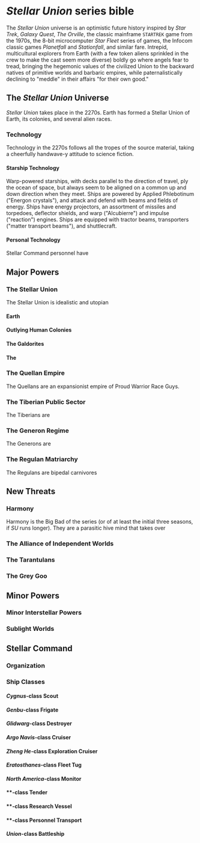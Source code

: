 # *Stellar Union* series bible

The *Stellar Union* universe is an optimistic future history inspired by *Star Trek*, *Galaxy Quest*, *The Orville*,  the classic mainframe `STARTREK` game from the 1970s, the 8-bit microcomputer *Star Fleet* series of games, the Infocom classic games *Planetfall* and *Stationfall*, and similar fare. Intrepid, multicultural explorers from Earth (with a few token aliens sprinkled in the crew to make the cast seem more diverse) boldly go where angels fear to tread, bringing the hegemonic values of the civilized Union to the backward natives of primitive worlds and barbaric empires, while paternalistically declining to "meddle" in their affairs "for their own good."

## The *Stellar Union* Universe

*Stellar Union* takes place in the 2270s. Earth has formed a Stellar Union of Earth, its colonies, and several alien races. 

### Technology
Technology in the 2270s follows all the tropes of the source material, taking a cheerfully handwave-y attitude to science fiction.  

#### Starship Technology
Warp-powered starships, with decks parallel to the direction of travel, ply the ocean of space, but always seem to be aligned on a common up and down direction when they meet. Ships are powered by Applied Phlebotinum ("Energon crystals"), and attack and defend with beams and fields of energy. Ships have energy projectors, an assortment of missiles and torpedoes, deflector shields, and warp ("Alcubierre") and impulse ("reaction") engines. Ships are equipped with tractor beams, transporters ("matter transport beams"), and shuttlecraft. 

#### Personal Technology
Stellar Command personnel have 

## Major Powers
### The Stellar Union
The Stellar Union is idealistic and utopian 

#### Earth
#### Outlying Human Colonies
#### The Galdorites
#### The 

### The Quellan Empire
The Quellans are an expansionist empire of Proud Warrior Race Guys. 

### The Tiberian Public Sector
The Tiberians are 

### The Generon Regime
The Generons are 

### The Regulan Matriarchy
The Regulans are bipedal carnivores 

## New Threats
### Harmony
Harmony is the Big Bad of the series (or of at least the initial three seasons, if *SU* runs longer). They are a parasitic hive mind that takes over 

### The Alliance of Independent Worlds

### The Tarantulans

### The Grey Goo

## Minor Powers
### Minor Interstellar Powers

### Sublight Worlds

## Stellar Command
### Organization
#### 
### Ship Classes
#### *Cygnus*-class Scout
#### *Genbu*-class Frigate
#### *Glidwarg*-class Destroyer
#### *Argo Navis*-class Cruiser
#### *Zheng He*-class Exploration Cruiser
#### *Eratosthanes*-class Fleet Tug
#### *North America*-class Monitor
#### **-class Tender
#### **-class Research Vessel
#### **-class Personnel Transport
#### *Union*-class Battleship

<!--stackedit_data:
eyJoaXN0b3J5IjpbLTIwNzMyNzY0NzgsMTc3MzcyNjI0OSwtMT
YzMDk1NTE1NSwtNTQ4OTM1MjA1LDE0MzY4MTczNzMsOTcyNzI0
MDc2LDIxMzAxMTYzMCwzNzQzMTM2NTBdfQ==
-->